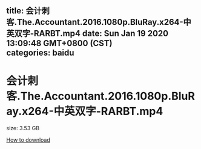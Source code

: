 
title: 会计刺客.The.Accountant.2016.1080p.BluRay.x264-中英双字-RARBT.mp4
date: Sun Jan 19 2020 13:09:48 GMT+0800 (CST)    
categories: baidu
---

# 会计刺客.The.Accountant.2016.1080p.BluRay.x264-中英双字-RARBT.mp4
size: 3.53 GB
 
 

[How to download](https://bpcam.bemobtrk.com/go/2ceec3aa-1ca2-46d6-b9ff-aaa5c184517c?jno=828)